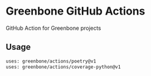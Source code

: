 # Greenbone GitHub Actions

GitHub Action for Greenbone projects

## Usage

```sh
uses: greenbone/actions/poetry@v1
uses: greenbone/actions/coverage-python@v1
```


